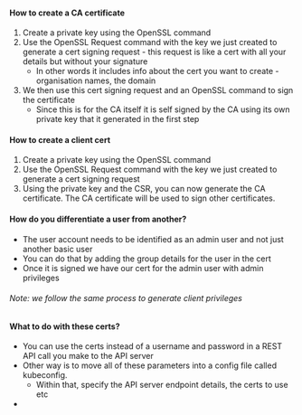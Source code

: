 
#### How to create a CA certificate

1. Create a private key using the OpenSSL command
2. Use the OpenSSL Request command with the key we just created to generate a cert signing request - this request is like a cert with all your details but without your signature
	- In other words it includes info about the cert you want to create - organisation names, the domain
3. We then use this cert signing request and an OpenSSL command to sign the certificate 
	- Since this is for the CA itself it is self signed by the CA using its own private key that it generated in the first step

#### How to create a client cert

1. Create a private key using the OpenSSL command
2. Use the OpenSSL Request command with the key we just created to generate a cert signing request
3. Using the private key and the CSR, you can now generate the CA certificate. The CA certificate will be used to sign other certificates.

#### How do you differentiate a user from another?

- The user account needs to be identified as an admin user and not just another basic user
- You can do that by adding the group details for the user in the cert
- Once it is signed we have our cert for the admin user with admin privileges

###### Note: we follow the same process to generate client privileges

#### What to do with these certs?

- You can use the certs instead of a username and password in a REST API call you make to the API server
- Other way is to move all of these parameters into a config file called kubeconfig. 
	- Within that, specify the API server endpoint details, the certs to use etc
- 